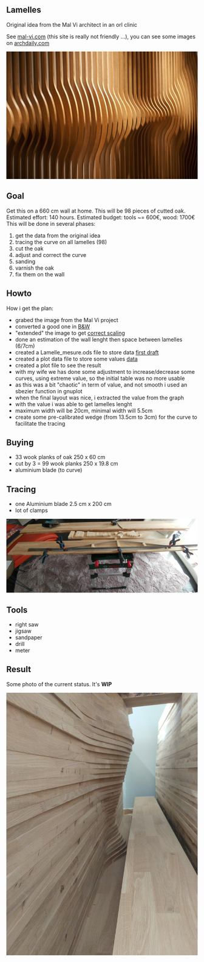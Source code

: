 ## Lamelles

Original idea from the Mal Vi architect in an orl clinic

See [mal-vi.com](http://www.mal-vi.com/what/orl-clinic) (this site is really not friendly ...), you can see some images on [archdaily.com](http://www.archdaily.com/187595/orl-clinic-mal-vi-architects)

![source](https://github.com/aginies/projet_lamelles/blob/master/source/general_idea.jpg)

## Goal

Get this on a 660 cm wall at home. This will be 98 pieces of cutted oak.
Estimated effort: 140 hours. Estimated budget: tools ~= 600€, wood: 1700€
This will be done in several phases:

1.  get the data from the original idea
2.  tracing the curve on all lamelles (98)
3.  cut the oak
4.  adjust and correct the curve
5.  sanding
6.  varnish the oak
7.  fix them on the wall

## Howto

How i get the plan:

* grabed the image from the Mal Vi project 
* converted a good one in [B&W](source/original_wall_BW.jpg)
* "extended" the image to get [correct scaling](source/original_wall_BW_extended.jpg)
* done an estimation of the wall lenght then space between lamelles (6/7cm)
* created a Lamelle_mesure.ods file to store data [first draft](Lamelle_mesure.ods)
* created a plot data file to store some values [data](data.dat)
* created a plot file to see the result
* with my wife we has done some adjustment to increase/decrease some curves, using extreme value, so the initial table was no more usable
* as this was a bit "chaotic" in term of value, and not smooth i used an sbezier function in gnuplot
* when the final layout was nice, i extracted the value from the graph
* with the value i was able to get lamelles lenght
* maximum width will be 20cm, minimal width will 5.5cm
* create some pre-calibrated wedge (from 13.5cm to 3cm) for the curve to facilitate the tracing


## Buying 

* 33 wook planks of oak 250 x 60 cm
* cut by 3 = 99 wook planks 250 x 19.8 cm
* aluminium blade (to curve)

## Tracing

* one Aluminium blade 2.5 cm x 200 cm
* lot of clamps

![tracing](https://github.com/aginies/projet_lamelles/blob/master/images/tracing.jpg)

## Tools

* right saw
* jigsaw
* sandpaper
* drill
* meter

## Result

Some photo of the current status. It's **WIP**

![result](https://github.com/aginies/projet_lamelles/blob/master/images/result_03.jpg)


